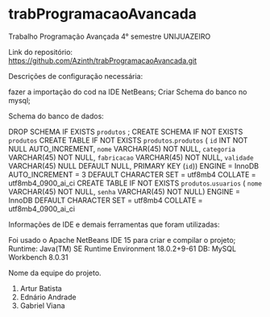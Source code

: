 # trabProgramacaoAvancada
Trabalho Programação Avançada 4° semestre UNIJUAZEIRO


Link do repositório: https://github.com/Azinth/trabProgramacaoAvancada.git

Descrições de configuração necessária:
  
  fazer a importação do cod na IDE NetBeans;
  Criar Schema do banco no mysql;


Schema do banco de dados:

DROP SCHEMA IF EXISTS `produtos` ;
CREATE SCHEMA IF NOT EXISTS `produtos` 
CREATE TABLE IF NOT EXISTS `produtos`.`produtos` (
  `id` INT NOT NULL AUTO_INCREMENT,
  `nome` VARCHAR(45) NOT NULL,
  `categoria` VARCHAR(45) NOT NULL,
  `fabricacao` VARCHAR(45) NOT NULL,
  `validade` VARCHAR(45) NULL DEFAULT NULL,
  PRIMARY KEY (`id`))
ENGINE = InnoDB
AUTO_INCREMENT = 3
DEFAULT CHARACTER SET = utf8mb4
COLLATE = utf8mb4_0900_ai_ci
CREATE TABLE IF NOT EXISTS `produtos`.`usuarios` (
  `nome` VARCHAR(45) NOT NULL,
  `senha` VARCHAR(45) NOT NULL)
ENGINE = InnoDB
DEFAULT CHARACTER SET = utf8mb4
COLLATE = utf8mb4_0900_ai_ci



Informações de IDE e demais ferramentas que foram utilizadas:

  Foi usado o Apache NetBeans IDE 15 para criar e compilar o projeto;
  Runtime: Java(TM) SE Runtime Environment 18.0.2+9-61
  DB: MySQL Workbench 8.0.31

Nome da equipe do projeto.

  1. Artur Batista
  2. Ednário Andrade
  3. Gabriel Viana
